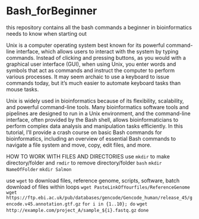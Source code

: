 # Bash_forBeginner
this repository contains all the bash commands a beginner in bioinformatics needs to know when starting out 

Unix is a computer operating system best known for its powerful command-line interface, which allows users to interact with the system by typing commands. Instead of clicking and pressing buttons, as you would with a graphical user interface (GUI), when using Unix, you enter words and symbols that act as commands and instruct the computer to perform various processes. It may seem archaic to use a keyboard to issue commands today, but it’s much easier to automate keyboard tasks than mouse tasks.

Unix is widely used in bioinformatics because of its flexibility, scalability, and powerful command-line tools. Many bioinformatics software tools and pipelines are designed to run in a Unix environment, and the command-line interface, often provided by the Bash shell, allows bioinformaticians to perform complex data analysis and manipulation tasks efficiently. In this tutorial, I’ll provide a crash course on basic Bash commands for bioinformatics, including an overview of essential Bash commands to navigate a file system and move, copy, edit files, and more.

HOW TO WORK WITH FILES AND DIRECTORIES
use `mkdir` to make directory/folder and `rmdir` to remove directory/folder
```bash```
```mkdir NameOfFolder```
```mkdir Salmon```

use `wget` to download files, reference genome, scripts, software, batch download of files within loops 
```wget PasteLinkOfYourfiles/ReferenceGenome```
```wget  https://ftp.ebi.ac.uk/pub/databases/gencode/Gencode_human/release_45/gencode.v45.annotation.gtf.gz```
```for i in {1..10}; do```
    ```wget http://example.com/project_A/sample_${i}.fastq.gz```
```done```
